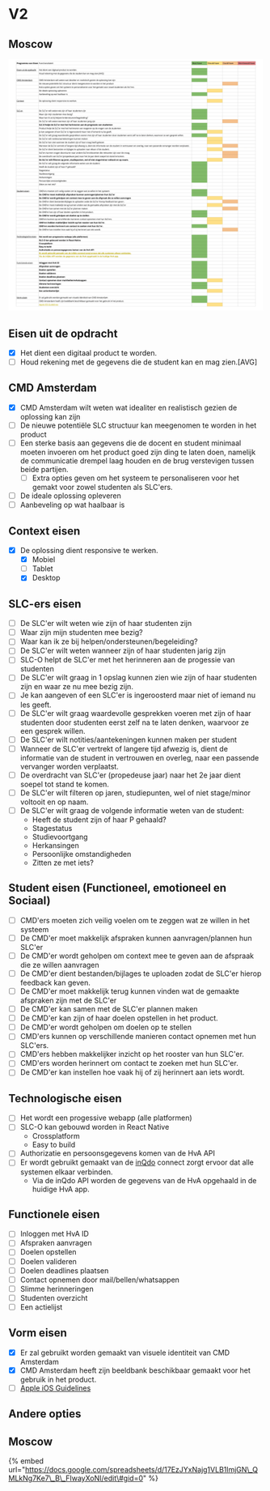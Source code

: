 # V2

## Moscow

![](../.gitbook/assets/pve-+-moscow-v2.staand.1.png)

## Eisen uit de opdracht

* [x] Het dient een digitaal product te worden.
* [ ] Houd rekening met de gegevens die de student kan en mag zien.\[AVG\]

## CMD Amsterdam

* [x] CMD Amsterdam wilt weten wat idealiter en realistisch gezien de oplossing kan zijn
* [ ] De nieuwe potentiële SLC structuur kan meegenomen te worden in het product
* [ ] Een sterke basis aan gegevens die de docent en student minimaal moeten invoeren om het product goed zijn ding te laten doen, namelijk de communicatie drempel laag houden en de brug verstevigen tussen beide partijen.
  * [ ] Extra opties geven om het systeem te personaliseren voor het gemakt voor zowel studenten als SLC'ers.
* [ ] De ideale oplossing opleveren
* [ ] Aanbeveling op wat haalbaar is

## Context eisen

* [x] De oplossing dient responsive te werken.
  * [x] Mobiel
  * [ ] Tablet
  * [x] Desktop

## SLC-ers eisen

* [ ] De SLC'er wilt weten wie zijn of haar studenten zijn
* [ ] Waar zijn mijn studenten mee bezig?
* [ ] Waar kan ik ze bij helpen/ondersteunen/begeleiding?
* [ ] De SLC'er wilt weten wanneer zijn of haar studenten jarig zijn
* [ ] SLC-O helpt de SLC'er met het herinneren aan de progessie van studenten
* [ ] De SLC'er wilt graag in 1 opslag kunnen zien wie zijn of haar studenten zijn en waar ze nu mee bezig zijn.
* [ ] Je kan aangeven of een SLC'er is ingeroosterd maar niet of iemand nu les geeft. 
* [ ] De SLC'er wilt graag waardevolle gesprekken voeren met zijn of haar studenten door studenten eerst zelf na te laten denken, waarvoor ze een gesprek willen.
* [ ] De SLC'er wilt notities/aantekeningen kunnen maken per student
* [ ] Wanneer de SLC'er vertrekt of langere tijd afwezig is, dient de informatie van de student in vertrouwen en overleg, naar een passende vervanger worden verplaatst.
* [ ] De overdracht van SLC'er \(propedeuse jaar\) naar het 2e jaar dient soepel tot stand te komen.
* [ ] De SLC'er wilt filteren op jaren, studiepunten, wel of niet stage/minor voltooit en op naam.
* [ ] De SLC'er wilt graag de volgende informatie weten van de student:
  * Heeft de student zijn of haar P gehaald?
  * Stagestatus
  * Studievoortgang
  * Herkansingen
  * Persoonlijke omstandigheden
  * Zitten ze met iets?



## Student eisen \(Functioneel, emotioneel en Sociaal\)

* [ ] CMD'ers moeten zich veilig voelen om te zeggen wat ze willen in het systeem
* [ ] De CMD'er moet makkelijk afspraken kunnen aanvragen/plannen hun SLC'er
* [ ] De CMD'er wordt geholpen om context mee te geven aan de afspraak die ze willen aanvragen
* [ ] De CMD'er dient bestanden/bijlages te uploaden zodat de SLC'er hierop feedback kan geven.
* [ ] De CMD'er moet makkelijk terug kunnen vinden wat de gemaakte afspraken zijn met de SLC'er
* [ ] De CMD'er kan samen met de SLC'er plannen maken
* [ ] De CMD'er kan zijn of haar doelen opstellen in het product.
* [ ] De CMD'er wordt geholpen om doelen op te stellen
* [ ] CMD'ers kunnen op verschillende manieren contact opnemen met hun SLC'ers.
* [ ] CMD'ers hebben makkelijker inzicht op het rooster van hun SLC'er.
* [ ] CMD'ers worden herinnert om contact te zoeken met hun SLC'er.
* [ ] De CMD'er kan instellen hoe vaak hij of zij herinnert aan iets wordt.

## **Technologische eisen**

* [ ] Het wordt een progessive webapp \(alle platformen\)
* [ ] SLC-O kan gebouwd worden in React Native
  * Crossplatform
  * Easy to build
* [ ] Authorizatie en persoonsgegevens komen van de HvA API
* [ ] Er wordt gebruikt gemaakt van de [inQdo](https://www.inqdo.com/) connect zorgt ervoor dat alle systemen elkaar verbinden.
  * Via de inQdo API worden de gegevens van de HvA opgehaald in de huidige HvA app.

## Functionele eisen

* [ ] Inloggen met HvA ID
* [ ] Afspraken aanvragen
* [ ] Doelen opstellen
* [ ] Doelen valideren
* [ ] Doelen deadlines plaatsen
* [ ] Contact opnemen door mail/bellen/whatsappen
* [ ] Slimme herinneringen
* [ ] Studenten overzicht
* [ ] Een actielijst 

## Vorm eisen

* [x] Er zal gebruikt worden gemaakt van visuele identiteit van CMD Amsterdam
* [x] CMD Amsterdam heeft zijn beeldbank beschikbaar gemaakt voor het gebruik in het product.
* [ ] [Apple iOS Guidelines](https://developer.apple.com/design/resources/)

## Andere opties

## Moscow

{% embed url="https://docs.google.com/spreadsheets/d/17EzJYxNajg1VLB1lmjGN\_QMLkNg7Ke7\_B\_FIwayXoNI/edit\#gid=0" %}



